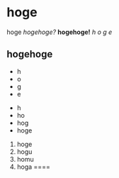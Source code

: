 # hoge
hoge *hogehoge?* **hogehoge!** _h o g e_
## hogehoge
* h
* o
* g
* e
- h
- ho
- hog
- hoge
1. hoge
2. hogu
3. homu
3. hoga
====
